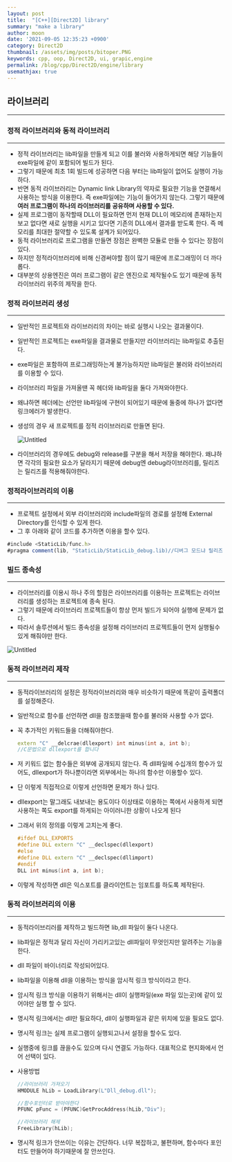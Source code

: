 ```yaml
---
layout: post
title:  "[C++][Direct2D] library"
summary: "make a library"
author: moon
date: '2021-09-05 12:35:23 +0900'
category: Direct2D
thumbnail: /assets/img/posts/bitoper.PNG
keywords: cpp, oop, Direct2D, ui, grapic,engine
permalink: /blog/cpp/Direct2D/engine/library
usemathjax: true
---
```

## 라이브러리

---

### 정적 라이브러리와 동적 라이브러리

---

- 정적 라이브러리는 lib파일을 만들게 되고 이를 불러와 사용하게되면 해당 기능들이 exe파일에 같이 포함되어 빌드가 된다.
- 그렇기 때문에 최초 1회 빌드에 성공하면 다음 부터는 lib파일이 없어도 실행이 가능하다.
- 반면 동적 라이브러리는 Dynamic link Library의 약자로 필요한 기능을 연결해서 사용하는 방식을 이용한다. 즉 exe파일에는 기능이 들어가지 않는다. 그렇기 때문에 **여러 프로그램이 하나의 라이브러리를 공유하며 사용할 수 있다.**
- 실제 프로그램이 동작할때 DLL이 필요하면 먼저 현재 DLL이 메모리에 존재하는지 보고 없다면 새로 실행을 시키고 있다면 기존의 DLL에서 결과를 받도록 한다. 즉 메모리를 최대한 절약할 수 있도록 설계가 되어있다.
- 동적 라이브러리로 프로그램을 만들면 장점은 완벽한 모듈로 만들 수 있다는 장점이 있다.
- 하지만 정적라이브러리에 비해 신경써야할 점이 많기 때문에 프로그래밍이 더 까다롭다.
- 대부분의 상용엔진은 여러 프로그램이 같은 엔진으로 제작될수도 있기 때문에 동적 라이브러리 위주의 제작을 한다.

### 정적 라이브러리 생성

---

- 일반적인 프로젝트와 라이브러리의 차이는 바로 실행시 나오는 결과물이다.
- 일반적인 프로젝트는 exe파일을 결과물로 만들지만 라이브러리는 lib파일로 추출된다.
- exe파일은 포함하여 프로그래밍하는게 불가능하지만 lib파일은 불러와 라이브러리를 이용할 수 있다.
- 라이브러리 파일을 가져올땐 꼭 헤더와 lib파일을 둘다 가져와야한다.
- 왜냐하면 헤더에는 선언만 lib파일에 구현이 되어있기 때문에 둘중에 하나가 없다면 링크에러가 발생한다.
- 생성의 경우 새 프로젝트를 정적 라이브러리로 만들면 된다.
    
    ![Untitled](https://s3-us-west-2.amazonaws.com/secure.notion-static.com/52afbe0c-d472-486f-91b6-81b22cf9d056/Untitled.png)
    
- 라이브러리의 경우에도 debug와 release를 구분을 해서 저장을 해야한다. 왜냐하면 각각의 필요한 요소가 달라지기 때문에 debug엔 debug라이브러리를, 릴리즈는 릴리즈를 적용해줘야한다.

### 정적라이브러리의 이용

---

- 프로젝트 설정에서 외부 라이브러리와 include파일의 경로를 설정해 External Directory를 인식할 수 있게 한다.
- 그 후 아래와 같이 코드를 추가하면 이용을 할수 있다.

```jsx
#include <StaticLib/func.h>
#pragma comment(lib, "StaticLib/StaticLib_debug.lib)//디버그 모드냐 릴리즈 모드냐에 따라 설정해주자
```

### 빌드 종속성

---

- 라이브러리를 이용시 하나 주의 할점은 라이브러리를 이용하는 프로젝트는 라이브러리를 생성하는 프로젝트에 종속 된다.
- 그렇기 때문에 라이브러리 프로젝트들이 항상 먼저 빌드가 되어야 실행에 문제가 없다.
- 따라서 솔루션에서 빌드 종속성을 설정해 라이브러리 프로젝트들이 먼저 실행될수 있게 해줘야만 한다.

![Untitled](https://s3-us-west-2.amazonaws.com/secure.notion-static.com/5c6872fe-888c-4e15-98ef-a3c23f20bbb8/Untitled.png)

### 동적 라이브러리 제작

---

- 동적라이브러리의 설정은 정적라이브러리와 매우 비슷하기 때문에 똑같이 출력폴더를 설정해준다.
- 일반적으로 함수를 선언하면 dll을 참조했을때 함수를 불러와 사용할 수가 없다.
- 꼭 추가적인 키워드들을 더해줘야한다.
    
    ```cpp
    extern "C" __delcrae(dllexport) int minus(int a, int b);
    //C문법으로 dllexport를 합니다
    ```
    
- 저 키워드 없는 함수들은 외부에 공개되지 않는다. 즉 dll파일에 수십개의 함수가 있어도, dllexport가 하나뿐이라면 외부에서는 하나의 함수만 이용할수 있다.
- 단 이렇게 직접적으로 이렇게 선언하면 문제가 하나 있다.
- dllexport는 말그래도 내보내는 용도이다 이상태로 이용하는 쪽에서 사용하게 되면 사용하는 쪽도 export를 하게되는 아이러니한 상황이 나오게 된다
- 그래서 위의 정의를 이렇게 고치는게 좋다.
    
    ```cpp
    #ifdef DLL_EXPORTS
    #define DLL extern "C" __declspec(dllexport)
    #else
    #define DLL extern "C" __declspec(dllimport)
    #endif
    DLL int minus(int a, int b);
    
    ```
    
- 이렇게 작성하면 dll은 익스포트를 클라이언트는 임포트를 하도록 제작된다.

### 동적 라이브러리의 이용

---

- 동적라이브리러를 제작하고 빌드하면 lib,dll 파일이 둘다 나온다.
- lib파일은 정적과 달리 자신이 가리키고있는 dll파일이 무엇인지만 알려주는 기능을 한다.
- dll 파일이 바이너리로 작성되어있다.
- lib파일을 이용해 dll을 이용하는 방식을 암시적 링크 방식이라고 한다.
- 암시적 링크 방식을 이용하기 위해서는 dll이 실행파일(exe 파일 있는곳)에 같이 있어야만 실행 할 수 있다.
- 명시적 링크에서는 dll만 필요하다, dll이 실행파일과 같은 위치에 있을 필요도 없다.
- 명시적 링크는 실제 프로그램이 실행되고나서 설정을 할수도 있다.
- 실행중에 링크를 끊을수도 있으며 다시 연결도 가능하다. 대표적으로 현지화에서 언어 선택이 있다.
- 사용방법
    
    ```cpp
    //라이브러리 가져오기
    HMODULE hLib = LoadLibrary(L"Dll_debug.dll");
    
    //함수포인터로 받아야한다
    PFUNC pFunc = (PFUNC)GetProcAddress(hLib,"Div");
    
    //라이브러리 해제
    FreeLibrary(hLib);
    ```
    
- 명시적 링크가 안쓰이는 이유는 간단하다. 너무 복잡하고, 불편하며, 함수마다 포인터도 만들어야 하기때문에 잘 안쓰인다.